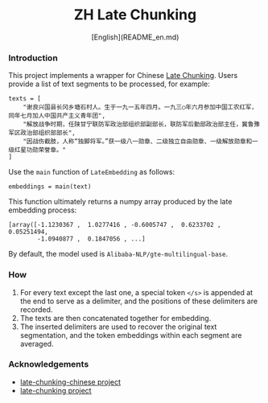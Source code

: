 <h1 align="center">
ZH Late Chunking
</h1>

<p align="center">
[English](README_en.md)
</p>

### Introduction
This project implements a wrapper for Chinese [Late Chunking](https://jina.ai/news/late-chunking-in-long-context-embedding-models). Users provide a list of text segments to be processed, for example:

    texts = [
        "谢良兴国县长冈乡塘石村人。生于一九一五年四月。一九三○年六月参加中国工农红军，同年七月加人中国共产主义青年团",
        "解放战争时期，任陕甘宁联防军政治部组织部副部长，联防军后勤部政治部主任，冀鲁豫军区政治部组织部部长",
        "因战伤截肢，人称“独脚将军。”获一级八一勋章、二级独立自由勋章、一级解放勋章和一级红星功勋荣誉章。"
    ]

Use the `main` function of `LateEmbedding` as follows:

    embeddings = main(text)

This function ultimately returns a numpy array produced by the late embedding process:

    [array([-1.1230367 ,  1.0277416 , -0.6005747 ,  0.6233702 ,  0.05251494,
            -1.0940877 ,  0.1847056 , ...]
            
By default, the model used is `Alibaba-NLP/gte-multilingual-base`.

### How
1. For every text except the last one, a special token `</s>` is appended at the end to serve as a delimiter, and the positions of these delimiters are recorded.
2. The texts are then concatenated together for embedding.
3. The inserted delimiters are used to recover the original text segmentation, and the token embeddings within each segment are averaged.

### Acknowledgements
- [late-chunking-chinese project](https://github.com/zhanshijinwat/late-chunking-chinese)
- [late-chunking project](https://github.com/jina-ai/late-chunking)
